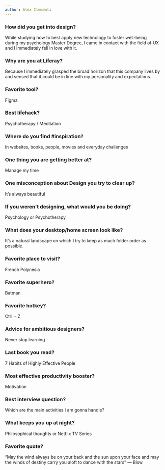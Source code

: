 ```yaml
---
author: Alex Clementi
---
```


### How did you get into design?

While studying how to best apply new technology to foster well-being during my psychology Master Degree, I came in contact with the field of UX and I immediately fell in love with it.

### Why are you at Liferay?

Because I immediately grasped the broad horizon that this company lives by and sensed that it could be in line with my personality and expectations.

### Favorite tool?

Figma

### Best lifehack?

Psychotherapy / Meditation

### Where do you find #inspiration?

In websites, books, people, movies and everyday challenges

### One thing you are getting better at?

Manage my time

### One misconception about Design you try to clear up?

It’s always beautiful

### If you weren't designing, what would you be doing?

Psychology or Psychotherapy

### What does your desktop/home screen look like?

It’s a natural landscape on which I try to keep as much folder order as possible.

### Favorite place to visit?

French Polynesia

### Favorite superhero?

Batman

### Favorite hotkey?

Ctrl + Z

### Advice for ambitious designers?

Never stop learning

### Last book you read?

7 Habits of Highly Effective People

### Most effective productivity booster?

Motivation

### Best interview question?

Which are the main activities I am gonna handle?

### What keeps you up at night?

Philosophical thoughts or Netflix TV Series

### Favorite quote?

“May the wind always be on your back and the sun upon your face and may the winds of destiny carry you aloft to dance with the stars” 
— Blow

